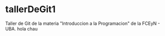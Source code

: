 
# tallerDeGit1

Taller de Git de la materia "Introduccion a la Programacion" de la FCEyN - UBA.
hola
chau
